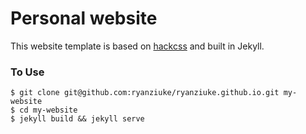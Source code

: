 # Personal website

This website template is based on [hackcss](https://github.com/wemake-services/jekyll-theme-hackcss) and built in Jekyll.

### To Use

```
$ git clone git@github.com:ryanziuke/ryanziuke.github.io.git my-website
$ cd my-website
$ jekyll build && jekyll serve
```
